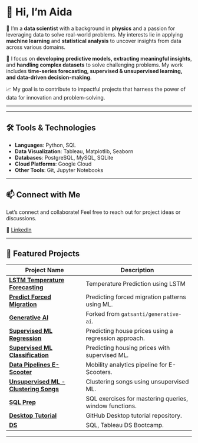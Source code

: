 # 👋 Hi, I’m Aida  

🌌 I’m a **data scientist** with a background in **physics** and a passion for leveraging data to solve real-world problems. My interests lie in applying **machine learning** and **statistical analysis** to uncover insights from data across various domains.  

🚀 I focus on **developing predictive models, extracting meaningful insights**, and **handling complex datasets** to solve challenging problems. My work includes **time-series forecasting, supervised & unsupervised learning, and data-driven decision-making**.  

📈 My goal is to contribute to impactful projects that harness the power of data for innovation and problem-solving.  

---

---

## 🛠️ Tools & Technologies

- **Languages**: Python, SQL
- **Data Visualization**: Tableau, Matplotlib, Seaborn  
- **Databases**: PostgreSQL, MySQL, SQLite  
- **Cloud Platforms**: Google Cloud  
- **Other Tools**: Git, Jupyter Notebooks  

---

## 📫 Connect with Me

Let’s connect and collaborate! Feel free to reach out for project ideas or discussions.  

🔗 [LinkedIn](https://www.linkedin.com/in/your-linkedin)  

---

## 🔬 Featured Projects  

| Project Name | Description |
|--------------|-------------|
| [**LSTM Temperature Forecasting**](https://github.com/aida-rab/LSTM_temperature_forcasting) | Temperature Prediction using LSTM |
| [**Predict Forced Migration**](https://github.com/aida-rab/predict-forced-migration) | Predicting forced migration patterns using ML. |
| [**Generative AI**](https://github.com/aida-rab/generative-ai) | Forked from `gatsanti/generative-ai`. |
| [**Supervised ML Regression**](https://github.com/aida-rab/Supervised-ML-Regression) | Predicting house prices using a regression approach. |
| [**Supervised ML Classification**](https://github.com/aida-rab/Supervised_ML_Classification) | Predicting housing prices with supervised ML. |
| [**Data Pipelines E-Scooter**](https://github.com/aida-rab/Data-Pipelines_E-Scooter) | Mobility analytics pipeline for E-Scooters. |
| [**Unsupervised ML - Clustering Songs**](https://github.com/aida-rab/Unsupervised-ML---Clustering-Songs) | Clustering songs using unsupervised ML. |
| [**SQL Prep**](https://github.com/aida-rab/SQL-Prep) | SQL exercises for mastering queries, window functions. |
| [**Desktop Tutorial**](https://github.com/aida-rab/desktop-tutorial) | GitHub Desktop tutorial repository. |
| [**DS**](https://github.com/aida-rab/DS) | SQL, Tableau DS Bootcamp. |

---
